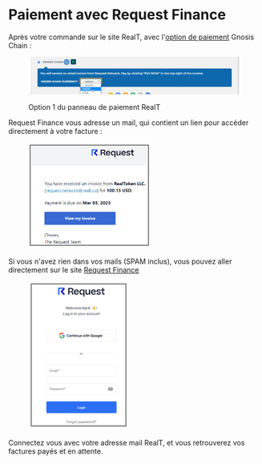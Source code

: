 # Paiement avec Request Finance

Après votre commande sur le site RealT, avec l'[option de paiement](mode-de-paiement-realt.md) Gnosis Chain :&#x20;

<figure><img src="../../../.gitbook/assets/image (37).png" alt=""><figcaption><p>Option 1 du panneau de paiement RealT</p></figcaption></figure>

Request Finance vous adresse un mail, qui contient un lien pour accéder directement à votre facture :&#x20;

<figure><img src="../../../.gitbook/assets/image (5).png" alt=""><figcaption></figcaption></figure>

Si vous n'avez rien dans vos mails (SPAM inclus), vous pouvez aller directement sur le site [Request Finance](https://app.request.finance/login)

<figure><img src="../../../.gitbook/assets/image (100).png" alt=""><figcaption></figcaption></figure>

Connectez vous avec votre adresse mail RealT, et vous retrouverez vos factures payés et en attente.
